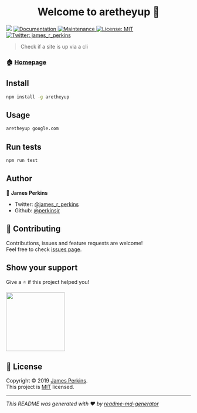 <h1 align="center">Welcome to aretheyup 👋</h1>
<p>
  <img src="https://img.shields.io/badge/version-1.4.0-blue.svg?cacheSeconds=2592000" />
  <a href="https://github.com/perkinsjr/AreTheyUp#readme">
    <img alt="Documentation" src="https://img.shields.io/badge/documentation-yes-brightgreen.svg" target="_blank" />
  </a>
  <a href="https://github.com/perkinsjr/AreTheyUp/graphs/commit-activity">
    <img alt="Maintenance" src="https://img.shields.io/badge/Maintained%3F-yes-green.svg" target="_blank" />
  </a>
  <a href="https://github.com/perkinsjr/AreTheyUp/blob/master/LICENSE">
    <img alt="License: MIT" src="https://img.shields.io/badge/License-MIT-yellow.svg" target="_blank" />
  </a>
  <a href="https://twitter.com/james_r_perkins">
    <img alt="Twitter: james_r_perkins" src="https://img.shields.io/twitter/follow/james_r_perkins.svg?style=social" target="_blank" />
  </a>
</p>

> Check if a site is up via a cli 

### 🏠 [Homepage](https://github.com/perkinsjr/AreTheyUp#readme)

## Install

```sh
npm install -g aretheyup
```

## Usage

```sh
aretheyup google.com
```

## Run tests

```sh
npm run test
```

## Author

👤 **James Perkins**

* Twitter: [@james_r_perkins](https://twitter.com/james_r_perkins)
* Github: [@perkinsjr](https://github.com/perkinsjr)

## 🤝 Contributing

Contributions, issues and feature requests are welcome!<br />Feel free to check [issues page](https://github.com/perkinsjr/AreTheyUp/issues).

## Show your support

Give a ⭐️ if this project helped you!

<a href="https://www.patreon.com/james_perkins">
  <img src="https://c5.patreon.com/external/logo/become_a_patron_button@2x.png" width="160">
</a>

## 📝 License

Copyright © 2019 [James Perkins](https://github.com/perkinsjr).<br />
This project is [MIT](https://github.com/perkinsjr/AreTheyUp/blob/master/LICENSE) licensed.

***
_This README was generated with ❤️ by [readme-md-generator](https://github.com/kefranabg/readme-md-generator)_